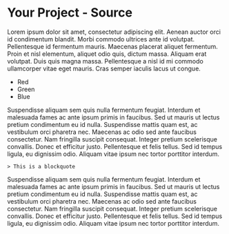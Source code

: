 Your Project - Source
=====================


Lorem ipsum dolor sit amet, consectetur adipiscing elit. Aenean auctor orci id condimentum blandit. 
Morbi commodo ultrices ante id volutpat. Pellentesque id fermentum mauris. Maecenas placerat aliquet 
fermentum. Proin et nisl elementum, aliquet odio quis, dictum massa. Aliquam erat volutpat. Duis 
quis magna massa. Pellentesque a nisl id mi commodo ullamcorper vitae eget mauris. Cras semper 
iaculis lacus ut congue.

-   Red
-   Green
-   Blue

Suspendisse aliquam sem quis nulla fermentum feugiat. Interdum et malesuada fames ac ante ipsum primis 
in faucibus. Sed ut mauris ut lectus pretium condimentum eu id nulla. Suspendisse mattis quam est, 
ac vestibulum orci pharetra nec. Maecenas ac odio sed ante faucibus consectetur. Nam fringilla suscipit 
consequat. Integer pretium scelerisque convallis. Donec et efficitur justo. Pellentesque et felis tellus. 
Sed id tempus ligula, eu dignissim odio. Aliquam vitae ipsum nec tortor porttitor interdum.

    > This is a blockquote

Suspendisse aliquam sem quis nulla fermentum feugiat. Interdum et malesuada fames ac ante ipsum primis 
in faucibus. Sed ut mauris ut lectus pretium condimentum eu id nulla. Suspendisse mattis quam est, 
ac vestibulum orci pharetra nec. Maecenas ac odio sed ante faucibus consectetur. Nam fringilla suscipit 
consequat. Integer pretium scelerisque convallis. Donec et efficitur justo. Pellentesque et felis tellus. 
Sed id tempus ligula, eu dignissim odio. Aliquam vitae ipsum nec tortor porttitor interdum.
